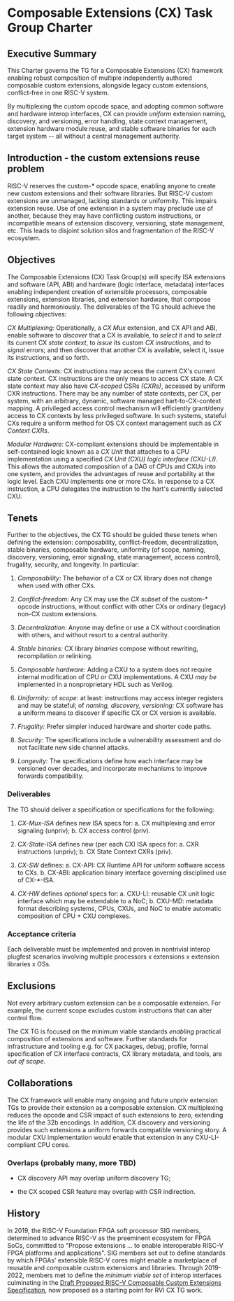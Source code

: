 # Composable Extensions (CX) Task Group Charter

## Executive Summary

This Charter governs the TG for a Composable Extensions (CX) framework
enabling robust composition of multiple independently authored composable
custom extensions, alongside legacy custom extensions, conflict-free in
one RISC-V system.

By multiplexing the custom opcode space, and adopting common software
and hardware interop interfaces, CX can provide *uniform* extension naming,
discovery, and versioning, error handling, state context management,
extension hardware module reuse, and stable software binaries for each
target system -- all without a central management authority.

## Introduction - the custom extensions reuse problem

RISC-V reserves the custom-\* opcode space, enabling anyone to create
new custom extensions and their software libraries. But RISC-V custom
extensions are unmanaged, lacking standards or uniformity. This impairs
extension reuse. Use of one extension in a system may preclude use
of another, because they may have conflicting custom instructions, or
incompatible means of extension discovery, versioning, state management,
etc. This leads to disjoint solution silos and fragmentation of the
RISC-V ecosystem.

## Objectives

The Composable Extensions (CX) Task Group(s) will specify ISA extensions
and software (API, ABI) and hardware (logic interface, metadata)
interfaces enabling independent creation of extensible processors,
composable extensions, extension libraries, and extension hardware,
that compose readily and harmoniously. The deliverables of the TG
should achieve the following objectives:

*CX Multiplexing:* Operationally, a *CX Mux* extension, and CX API and
ABI, enable software to *discover* that a CX is available, to *select*
it and to *select* its current CX *state context*, to *issue* its custom
*CX instructions*, and to *signal* errors; and then discover that another
CX is available, select it, issue its instructions, and so forth.

*CX State Contexts:* CX instructions may access the current CX's
current state context. CX instructions are the only means to access
CX state. A CX state context may also have *CX-scoped* CSRs *(CXRs)*,
accessed by uniform CXR instructions. There may be any number of
state contexts, per CX, per system, with an arbitrary, dynamic, software
managed hart-to-CX-context mapping. A privileged access control mechanism
will efficiently grant/deny access to CX contexts by less privileged
software. In such systems, stateful CXs require a uniform method for
OS CX context management such as *CX Context CXRs*.

*Modular Hardware:* CX-compliant extensions should be implementable in
self-contained logic known as a *CX Unit* that attaches to a CPU implementation
using a specified *CX Unit (CXU) logic interface (CXU-LI)*. This allows the
automated composition of a DAG of CPUs and CXUs into one system, and provides
the advantages of reuse and portability at the logic level. Each CXU
implements one or more CXs. In response to a CX instruction, a CPU delegates
the instruction to the hart's currently selected CXU.

## Tenets

Further to the objectives, the CX TG should be guided these tenets when
defining the extension: composability, conflict-freedom, decentralization,
stable binaries, composable hardware, uniformity (of scope, naming,
discovery, versioning, error signaling, state management, access control),
frugality, security, and longevity. In particular:

1. *Composability:* The behavior of a CX or CX library does not change
when used with other CXs.

2. *Conflict-freedom:* Any CX may use the *CX subset* of the custom-\*
opcode instructions, without conflict with other CXs or ordinary (legacy)
non-CX custom extensions.

4. *Decentralization:* Anyone may define or use a CX without coordination
with others, and without resort to a central authority.

5. *Stable binaries:* CX library *binaries* compose without rewriting,
recompilation or relinking.

6. *Composable hardware:* Adding a CXU to a system does not require
internal modification of CPU or CXU implementations. A CXU *may be*
implemented in a nonproprietary HDL such as Verilog.

8. *Uniformity:* of *scope:* at least: instructions may access integer
registers and may be stateful; of *naming, discovery, versioning:*
CX software has a uniform means to discover if specific CX or CX version
is available.

9. *Frugality:* Prefer simpler induced hardware and shorter code paths.

10. *Security:* The specifications include a vulnerability assessment
and do not facilitate new side channel attacks.

11. *Longevity:* The specifications define how each interface may be
versioned over decades, and incorporate mechanisms to improve forwards
compatibility.

### Deliverables

The TG should deliver a specification or specifications for the following:

1. *CX-Mux-ISA* defines new ISA specs for: a. CX multiplexing and error
signaling (unpriv); b. CX access control (priv).

2. *CX-State-ISA* defines new (per each CX) ISA specs for: a. CXR
instructions (unpriv); b. CX State Context CXRs (priv).

3. *CX-SW* defines: a. CX-API: CX Runtime API for uniform software access
to CXs. b. CX-ABI: application binary interface governing disciplined
use of CX-\*-ISA.

4. *CX-HW* defines *optional* specs for: a. CXU-LI: reusable CX unit
logic interface which may be extendable to a NoC; b. CXU-MD: metadata
format describing systems, CPUs, CXUs, and NoC to enable automatic composition
of CPU + CXU complexes.

### Acceptance criteria

Each deliverable must be implemented and proven in nontrivial interop
plugfest scenarios involving multiple processors x extensions x extension
libraries x OSs.

## Exclusions

Not every arbitrary custom extension can be a composable extension.
For example, the current scope excludes custom instructions
that can alter control flow.

The CX TG is focused on the minimum viable standards *enabling*
practical composition of extensions and software. Further standards
for infrastructure and tooling e.g. for CX packages, debug, profile,
formal specification of CX interface contracts, CX library metadata,
and tools, are _out of scope_.

## Collaborations

The CX framework will enable many ongoing and future unpriv extension
TGs to provide their extension as a composable extension. CX multiplexing
reduces the opcode and CSR impact of such extensions to zero, extending
the life of the 32b encodings. In addition, CX discovery and versioning
provides such extensions a uniform forwards compatible versioning story.
A modular CXU implementation would enable that extension in any
CXU-LI-compliant CPU cores.

### Overlaps (probably many, more TBD)

* CX discovery API may overlap uniform discovery TG;

* the CX scoped CSR feature may overlap with CSR indirection.

## History

In 2019, the RISC-V Foundation FPGA soft processor SIG members, determined
to advance RISC-V as the preeminent ecosystem for FPGA SoCs, committed to
"Propose extensions ... to enable interoperable RISC-V FPGA platforms
and applications". SIG members set out to define standards by which
FPGAs' extensible RISC-V cores might enable a marketplace of reusable
and composable custom extensions and libraries. Through 2019-2022,
members met to define the *minimum viable set* of interop interfaces
culminating in the
[Draft Proposed RISC-V Composable Custom Extensions Specification](https://raw.githubusercontent.com/grayresearch/CX/main/spec/spec.pdf),
now proposed as a starting point for RVI CX TG work.
